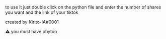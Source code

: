 to use it just double click on the python file and enter the number of shares you want and the link of your tiktok

 
 created by Kirito-IA#0001
 
 
 ⚠  you must have phyton
